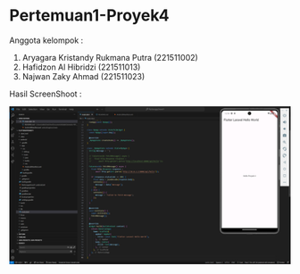 # Pertemuan1-Proyek4
Anggota kelompok : 
1. Aryagara Kristandy Rukmana Putra (221511002)
2. Hafidzon Al Hibridzi (221511013)
3. Najwan Zaky Ahmad (221511023)

Hasil ScreenShoot :

![alt text](image.png)
